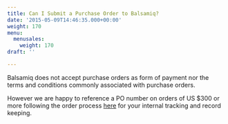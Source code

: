 ```yaml
---
title: Can I Submit a Purchase Order to Balsamiq?
date: '2015-05-09T14:46:35.000+00:00'
weight: 170
menu:
  menusales:
    weight: 170
draft: ''

---
```


Balsamiq does not accept purchase orders as form of payment nor the terms and conditions commonly associated with purchase orders.

However we are happy to reference a PO number on orders of US $300 or more following the order process [here](/sales/ordering/#licenses) for your internal tracking and record keeping.
